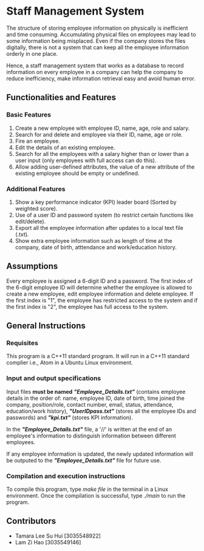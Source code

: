# Staff Management System
The structure of storing employee information on physically is inefficient and time consuming. Accumulating physical files on employees may lead to some information being misplaced. Even if the company stores the files digitally, there is not a system that can keep all the employee information orderly in one place.

Hence, a staff management system that works as a database to record information on every employee in a company can help the company to reduce inefficiency, make information retrieval easy and avoid human error. 

## Functionalities and Features
### Basic Features
1. Create a new employee with employee ID, name, age, role and salary.
2. Search for and delete and employee via their ID, name, age or role.
3. Fire an employee.
4. Edit the details of an existing employee.
5. Search for all the employees with a salary higher than or lower than a user input (only employees with full access can do this).
6. Allow adding user-defined attributes, the value of a new attribute of the existing employee should be empty or undefined.

### Additional Features
1. Show a key performance indicator (KPI) leader board (Sorted by weighted score).
2. Use of a user ID and password system (to restrict certain functions like edit/delete).
3. Export all the employee information after updates to a local text file (.txt).
4. Show extra employee information such as length of time at the company, date of birth, atttendance and work/education history.

## Assumptions
Every employee is assigned a 6-digit ID and a password. The first index of the 6-digit employee ID will determine whether the employee is allowed to create a new employee, edit employee information and delete employee. If the first index is "1", the employee has restricted access to the system and if the first index is "2", the employee has full access to the system.

## General Instructions
### Requisites
This program is a C++11 standard program. It will run in a C++11 standard complier i.e., Atom in a Ubuntu Linux environment.
### Input and output specifications
Input files **must be named** _**"Employee_Details.txt"**_ (contains employee details in the order of: name, employee ID, date of birth, time joined the company, position/role, contact number, email, status, attendance, education/work history), _**"UserIDpass.txt"**_ (stores all the employee IDs and passwords) and _**"kpi.txt"**_ (stores KPI information).

In the _**"Employee_Details.txt"**_ file, a '//' is written at the end of an employee's information to distinguish information between different employees. 

If any employee information is updated, the newly updated information will be outputed to the _**"Employee_Details.txt"**_ file for future use.

### Compilation and execution instructions
To compile this program, type _make file_ in the terminal in a Linux environment. Once the compilation is successful, type _./main_ to run the program.

## Contributors
- Tamara Lee Su Hui [3035548922]
- Lam Zi Hao [3035549146]
